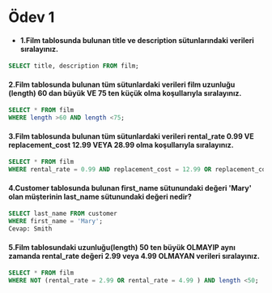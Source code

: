 # Ödev 1
- #### 1.Film tablosunda bulunan title ve description sütunlarındaki verileri sıralayınız.
```sql
SELECT title, description FROM film;
```
#### 2.Film tablosunda bulunan tüm sütunlardaki verileri film uzunluğu (length) 60 dan büyük VE 75 ten küçük olma koşullarıyla sıralayınız.
```sql
SELECT * FROM film
WHERE length >60 AND length <75;
```
#### 3.Film tablosunda bulunan tüm sütunlardaki verileri rental_rate 0.99 VE replacement_cost 12.99 VEYA 28.99 olma koşullarıyla sıralayınız.
```sql
SELECT * FROM film
WHERE rental_rate = 0.99 AND replacement_cost = 12.99 OR replacement_cost = 28.99;
```
#### 4.Customer tablosunda bulunan first_name sütunundaki değeri 'Mary' olan müşterinin last_name sütunundaki değeri nedir?
```sql
SELECT last_name FROM customer
WHERE first_name = 'Mary';
Cevap: Smith
```
#### 5.Film tablosundaki uzunluğu(length) 50 ten büyük OLMAYIP aynı zamanda rental_rate değeri 2.99 veya 4.99 OLMAYAN verileri sıralayınız.
```sql
SELECT * FROM film
WHERE NOT (rental_rate = 2.99 OR rental_rate = 4.99 ) AND length <50;
```